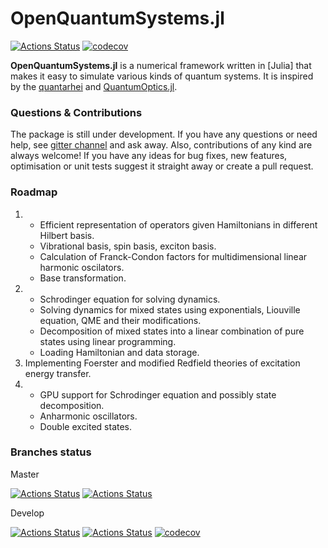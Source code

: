 # OpenQuantumSystems.jl

[![Actions Status](https://github.com/detrin/OpenQuantumSystems.jl/workflows/CI/badge.svg?branch=master)](https://github.com/detrin/OpenQuantumSystems.jl/actions)
[![codecov](https://codecov.io/gh/detrin/OpenQuantumSystems.jl/branch/master/graph/badge.svg)](https://codecov.io/gh/detrin/OpenQuantumSystems.jl)

**OpenQuantumSystems.jl** is a numerical framework written in [Julia] that makes
it easy to simulate various kinds of quantum systems. It is inspired by the
[quantarhei](https://github.com/tmancal74/quantarhei) and
[QuantumOptics.jl](https://github.com/qojulia/QuantumOptics.jl).

### Questions & Contributions

The package is still under development. If you have any questions or need help,
see [gitter channel](https://gitter.im/OpenQuantumSystems-jl/community) and ask
away. Also, contributions of any kind are always welcome! If you have any ideas
for bug fixes, new features, optimisation or unit tests suggest it straight away
or create a pull request.

### Roadmap

1. - Efficient representation of operators given Hamiltonians in different
     Hilbert basis.
   - Vibrational basis, spin basis, exciton basis.
   - Calculation of Franck-Condon factors for multidimensional linear harmonic
     oscilators.
   - Base transformation.
2. - Schrodinger equation for solving dynamics.
   - Solving dynamics for mixed states using exponentials, Liouville equation,
     QME and their modifications.
   - Decomposition of mixed states into a linear combination of pure states
     using linear programming.
   - Loading Hamiltonian and data storage.
3. Implementing Foerster and modified Redfield theories of excitation energy
   transfer.
4. - GPU support for Schrodinger equation and possibly state decomposition.
   - Anharmonic oscillators.
   - Double excited states.

### Branches status

Master

[![Actions Status](https://github.com/detrin/OpenQuantumSystems.jl/workflows/CI-nightly-julia/badge.svg?branch=master)](https://github.com/detrin/OpenQuantumSystems.jl/actions)
[![Actions Status](https://github.com/detrin/OpenQuantumSystems.jl/workflows/Deploy%20Nightly/badge.svg?branch=master)](https://github.com/detrin/OpenQuantumSystems.jl/actions)

Develop

[![Actions Status](https://github.com/detrin/OpenQuantumSystems.jl/workflows/CI/badge.svg?branch=devel)](https://github.com/detrin/OpenQuantumSystems.jl/actions)
[![Actions Status](https://github.com/detrin/OpenQuantumSystems.jl/workflows/CI-nightly-julia/badge.svg?branch=devel)](https://github.com/detrin/OpenQuantumSystems.jl/actions)
[![codecov](https://codecov.io/gh/detrin/OpenQuantumSystems.jl/branch/devel/graph/badge.svg)](https://codecov.io/gh/detrin/OpenQuantumSystems.jl)
